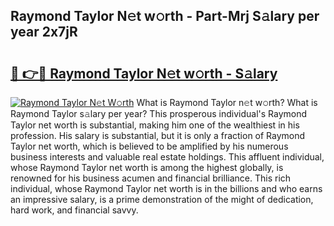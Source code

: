 ## Raymond Taylor N𝚎t w𝚘rth - Part-Mrj S𝚊lary per year 2x7jR

# <h2><a href="http://gc1n7c.nevu.top/?p=Raymond+Taylor">🔗 👉🔴 Raymond Taylor N𝚎t w𝚘rth - S𝚊lary</a></h2>

[![Raymond Taylor N𝚎t W𝚘rth](https://i.imgur.com/Oavwk0R.jpeg)](http://gc1n7c.nevu.top/?p=Raymond+Taylor)
What is Raymond Taylor n𝚎t w𝚘rth? What is Raymond Taylor s𝚊lary per year?
This prosperous individual's Raymond Taylor net worth is substantial, making him one of the wealthiest in his profession. His salary is substantial, but it is only a fraction of Raymond Taylor net worth, which is believed to be amplified by his numerous business interests and valuable real estate holdings. This affluent individual, whose Raymond Taylor net worth is among the highest globally, is renowned for his business acumen and financial brilliance. This rich individual, whose Raymond Taylor net worth is in the billions and who earns an impressive salary, is a prime demonstration of the might of dedication, hard work, and financial savvy.
